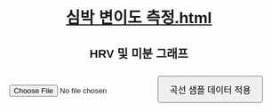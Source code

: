 # [심박 변이도 측정.html](https://github.com/user-attachments/files/22141601/default.html)
<!DOCTYPE html>
<html lang="ko">
<head>
<meta charset="UTF-8">
<title>HRV 및 미분 그래프</title>
<script src="https://cdn.jsdelivr.net/npm/chart.js"></script>
<style>
  body { font-family: Arial; text-align: center; margin: 20px; }
  canvas { width: 100%; max-width: 1200px; height: 500px; margin: 20px auto; display: block; }
  button { margin: 10px; padding: 10px 20px; font-size: 16px; cursor: pointer; }
</style>
</head>
<body>

<h2>HRV 및 미분 그래프</h2>

<input type="file" id="fileInput" accept=".csv">
<button id="sampleBtn">곡선 샘플 데이터 적용</button>

<canvas id="hrvChart"></canvas>
<canvas id="diffChart"></canvas>

<script>
let time = [];
let hrv = [];

// 수치 미분
function numericalDerivative(y, x){
    const dy = [];
    for(let i=0;i<y.length;i++){
        if(i===0){
            dy.push((y[i+1]-y[i])/(x[i+1]-x[i]));
        } else if(i===y.length-1){
            dy.push((y[i]-y[i-1])/(x[i]-x[i-1]));
        } else {
            dy.push((y[i+1]-y[i-1])/(x[i+1]-x[i-1]));
        }
    }
    return dy;
}

// CSV 읽기
document.getElementById('fileInput').addEventListener('change', function(e){
    const file = e.target.files[0];
    if(!file) return;
    const reader = new FileReader();
    reader.onload = function(event){
        const text = event.target.result;
        const data = parseCSV(text);
        time = data.time;
        hrv = data.hrv;
        drawCharts();
    };
    reader.readAsText(file);
});

// CSV 파싱
function parseCSV(text){
    const lines = text.trim().split('\n');
    const time = [];
    const hrv = [];
    for(let i=0;i<lines.length;i++){
        const [t,h] = lines[i].split(',').map(Number);
        time.push(t);
        hrv.push(h);
    }
    return {time, hrv};
}

// 샘플 버튼 (곡선 100개)
document.getElementById('sampleBtn').addEventListener('click', function(){
    time = [];
    hrv = [];
    for(let i=0;i<100;i++){
        time.push(i);
        hrv.push( +(0.8 + 0.02*Math.sin(0.2*i) + (Math.random()-0.5)*0.005).toFixed(3) );
    }
    drawCharts();
});

let hrvChart, diffChart;

function drawCharts(){
    const diff = numericalDerivative(hrv, time);

    // 음수 중 절댓값 최대값 인덱스
    let maxStressIdx = diff
        .map((v,i)=>v<0 ? {val:Math.abs(v), idx:i} : null)
        .filter(v=>v)
        .reduce((prev,curr)=> curr.val>prev.val ? curr : prev, {val:-1, idx:-1}).idx;

    if(hrvChart) hrvChart.destroy();
    if(diffChart) diffChart.destroy();

    // HRV 그래프
    hrvChart = new Chart(document.getElementById('hrvChart'), {
        type: 'line',
        data: {
            labels: time,
            datasets: [{
                label: 'HRV',
                data: hrv,
                borderColor: 'blue',
                borderWidth: 2,
                fill: false,
                tension: 0.3
            }]
        },
        options: {
            responsive: true,
            scales: {
                x: { title: { display: true, text: '시간 (초)' }, grid: { color: 'black' } },
                y: { title: { display: true, text: 'HRV (초)' }, grid: { color: 'black' } }
            }
        }
    });

    // 미분 그래프
    diffChart = new Chart(document.getElementById('diffChart'), {
        type: 'line',
        data: {
            labels: time,
            datasets: [{
                label: 'HRV 미분',
                data: diff,
                borderColor: 'red',
                borderWidth: 2,
                fill: false,
                tension: 0.3,
                pointBackgroundColor: function(context){
                    const idx = context.dataIndex;
                    return idx === maxStressIdx ? 'orange' : 'red';
                },
                pointRadius: 3,
                pointHoverRadius: 8
            }]
        },
        options: {
            responsive: true,
            scales: {
                x: { title: { display: true, text: '시간 (초)' }, grid: { color: 'black' } },
                y: {
                    title: { display: true, text: 'd(HRV)/dt' },
                    grid: {
                        color: function(context){
                            return context.tick.value === 0 ? 'black' : '#ccc';
                        },
                        lineWidth: function(context){
                            return context.tick.value === 0 ? 2 : 1;
                        }
                    }
                }
            },
            plugins: {
                tooltip: {
                    enabled: true,
                    callbacks: {
                        label: function(context) {
                            const yVal = context.raw;
                            const idx = context.dataIndex;
                            if(idx === maxStressIdx) return '스트레스 최대 급증 부분';
                            if(yVal > 0) return '스트레스 감소';
                            if(yVal < 0) return '스트레스 증가';
                            return '0';
                        }
                    }
                }
            }
        }
    });
}
</script>

</body>
</html>
